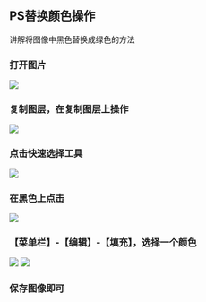 ## PS替换颜色操作

讲解将图像中黑色替换成绿色的方法

### 打开图片
![](https://objectstorage.ap-osaka-1.oraclecloud.com/n/ax0kqy8quzyr/b/bucket-blog/o/2022/04/835f54fb29518626741719a121ee0500.png)

### 复制图层，在复制图层上操作
![](https://objectstorage.ap-osaka-1.oraclecloud.com/n/ax0kqy8quzyr/b/bucket-blog/o/2022/04/7978f0cd4468406ee566ea111f437a21.png)

### 点击快速选择工具
![](https://objectstorage.ap-osaka-1.oraclecloud.com/n/ax0kqy8quzyr/b/bucket-blog/o/2022/04/1fd2bc9a19a003e2aa297be625e502c6.png)

### 在黑色上点击
![](https://objectstorage.ap-osaka-1.oraclecloud.com/n/ax0kqy8quzyr/b/bucket-blog/o/2022/04/a2a90c17b6a3dc7ec31fcb99e0671e2b.png)

### 【菜单栏】-【编辑】-【填充】，选择一个颜色
![](https://objectstorage.ap-osaka-1.oraclecloud.com/n/ax0kqy8quzyr/b/bucket-blog/o/2022/04/e1f83c74ea40f71c80b0ad9422a91bb4.png)
![](https://objectstorage.ap-osaka-1.oraclecloud.com/n/ax0kqy8quzyr/b/bucket-blog/o/2022/04/6d04c27c6ca87eb4a2be5a8dbed9c17d.png)

### 保存图像即可